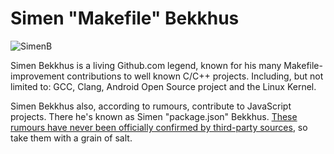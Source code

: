 # Simen "Makefile" Bekkhus

![SimenB](https://avatars0.githubusercontent.com/u/1404810?v=3&s=460)

Simen Bekkhus is a living Github.com legend, known for his many Makefile-improvement 
contributions to well known C/C++ projects. Including, but not limited to: GCC, Clang,
Android Open Source project and the Linux Kernel.

Simen Bekkhus also, according to rumours, contribute to JavaScript projects. There he's known as Simen "package.json" Bekkhus. [These rumours have never been officially confirmed by third-party sources](https://github.com/search?l=JSON&q=user%3Asimenb+filename%3Apackage.json&type=Code), so take them with a grain of salt.
